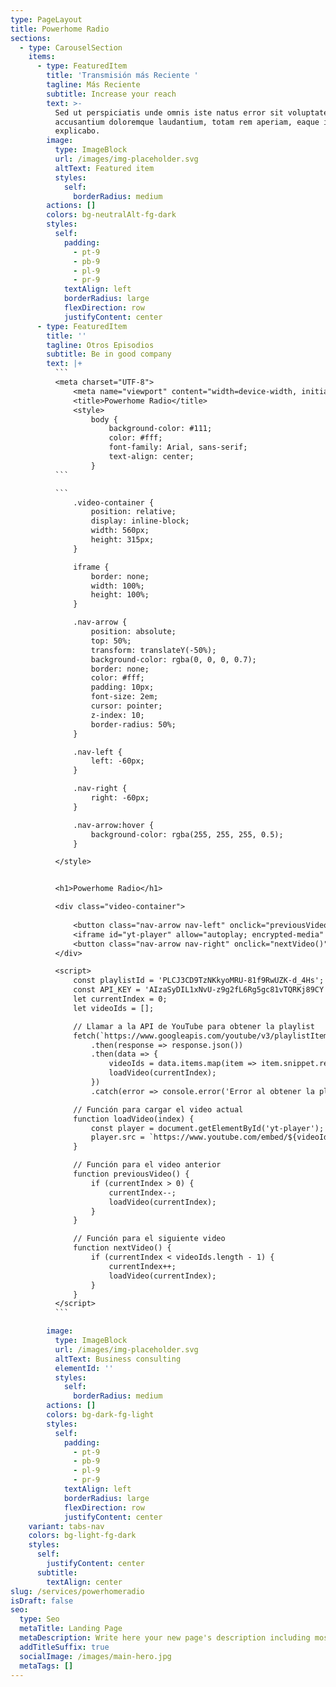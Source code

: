 ```yaml
---
type: PageLayout
title: Powerhome Radio
sections:
  - type: CarouselSection
    items:
      - type: FeaturedItem
        title: 'Transmisión más Reciente '
        tagline: Más Reciente
        subtitle: Increase your reach
        text: >-
          Sed ut perspiciatis unde omnis iste natus error sit voluptatem
          accusantium doloremque laudantium, totam rem aperiam, eaque ipsa quae.
          explicabo.
        image:
          type: ImageBlock
          url: /images/img-placeholder.svg
          altText: Featured item
          styles:
            self:
              borderRadius: medium
        actions: []
        colors: bg-neutralAlt-fg-dark
        styles:
          self:
            padding:
              - pt-9
              - pb-9
              - pl-9
              - pr-9
            textAlign: left
            borderRadius: large
            flexDirection: row
            justifyContent: center
      - type: FeaturedItem
        title: ''
        tagline: Otros Episodios
        subtitle: Be in good company
        text: |+
          ```
          <meta charset="UTF-8">
              <meta name="viewport" content="width=device-width, initial-scale=1.0">
              <title>Powerhome Radio</title>
              <style>
                  body {
                      background-color: #111;
                      color: #fff;
                      font-family: Arial, sans-serif;
                      text-align: center;
                  }
          ```

          ```
              .video-container {
                  position: relative;
                  display: inline-block;
                  width: 560px;
                  height: 315px;
              }

              iframe {
                  border: none;
                  width: 100%;
                  height: 100%;
              }

              .nav-arrow {
                  position: absolute;
                  top: 50%;
                  transform: translateY(-50%);
                  background-color: rgba(0, 0, 0, 0.7);
                  border: none;
                  color: #fff;
                  padding: 10px;
                  font-size: 2em;
                  cursor: pointer;
                  z-index: 10;
                  border-radius: 50%;
              }

              .nav-left {
                  left: -60px;
              }

              .nav-right {
                  right: -60px;
              }

              .nav-arrow:hover {
                  background-color: rgba(255, 255, 255, 0.5);
              }

          </style>


          <h1>Powerhome Radio</h1>

          <div class="video-container">
              
              <button class="nav-arrow nav-left" onclick="previousVideo()">❮</button>
              <iframe id="yt-player" allow="autoplay; encrypted-media" allowfullscreen=""></iframe>
              <button class="nav-arrow nav-right" onclick="nextVideo()">❯</button>
          </div>

          <script>
              const playlistId = 'PLCJ3CD9TzNKkyoMRU-81f9RwUZK-d_4Hs';
              const API_KEY = 'AIzaSyDIL1xNvU-z9g2fL6Rg5gc81vTQRKj89CY';
              let currentIndex = 0;
              let videoIds = [];

              // Llamar a la API de YouTube para obtener la playlist
              fetch(`https://www.googleapis.com/youtube/v3/playlistItems?part=snippet&playlistId=${playlistId}&maxResults=50&key=${API_KEY}`)
                  .then(response => response.json())
                  .then(data => {
                      videoIds = data.items.map(item => item.snippet.resourceId.videoId);
                      loadVideo(currentIndex);
                  })
                  .catch(error => console.error('Error al obtener la playlist:', error));

              // Función para cargar el video actual
              function loadVideo(index) {
                  const player = document.getElementById('yt-player');
                  player.src = `https://www.youtube.com/embed/${videoIds[index]}?autoplay=1`;
              }

              // Función para el video anterior
              function previousVideo() {
                  if (currentIndex > 0) {
                      currentIndex--;
                      loadVideo(currentIndex);
                  }
              }

              // Función para el siguiente video
              function nextVideo() {
                  if (currentIndex < videoIds.length - 1) {
                      currentIndex++;
                      loadVideo(currentIndex);
                  }
              }
          </script>
          ```

        image:
          type: ImageBlock
          url: /images/img-placeholder.svg
          altText: Business consulting
          elementId: ''
          styles:
            self:
              borderRadius: medium
        actions: []
        colors: bg-dark-fg-light
        styles:
          self:
            padding:
              - pt-9
              - pb-9
              - pl-9
              - pr-9
            textAlign: left
            borderRadius: large
            flexDirection: row
            justifyContent: center
    variant: tabs-nav
    colors: bg-light-fg-dark
    styles:
      self:
        justifyContent: center
      subtitle:
        textAlign: center
slug: /services/powerhomeradio
isDraft: false
seo:
  type: Seo
  metaTitle: Landing Page
  metaDescription: Write here your new page's description including most relevant keywords.
  addTitleSuffix: true
  socialImage: /images/main-hero.jpg
  metaTags: []
---
```

